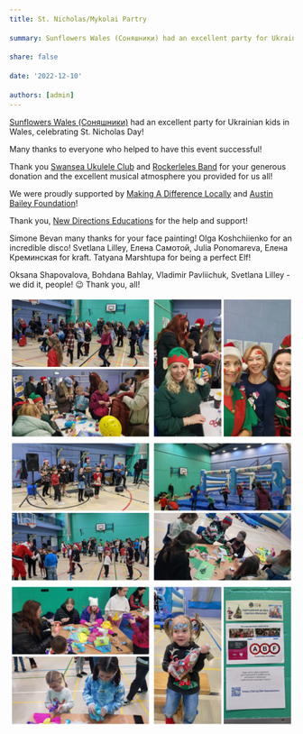 ```yaml
---
title: St. Nicholas/Mykolai Partry

summary: Sunflowers Wales (Соняшники) had an excellent party for Ukrainian kids in Wales, celebrating St. Nicholas/Mykolai Day!

share: false

date: '2022-12-10' 

authors: [admin]
---
```


<a href="https://www.facebook.com/groups/601579067497655" target="_blank">Sunflowers Wales (Соняшники)</a> had an excellent party for Ukrainian kids in Wales, celebrating St. Nicholas Day!

Many thanks to everyone who helped to have this event successful!

Thank you <a href="https://www.facebook.com/groups/SwanseaUkuleleClub/" target="_blank">Swansea Ukulele Club</a> and <a href="https://www.facebook.com/groups/httpsjohnfryphoto.wixsite.comswanseaukuleleclu/" target="_blank">Rockerleles Band</a> for your generous donation and the excellent musical atmosphere you provided for us all!

We were proudly supported by <a href="https://www.facebook.com/MADLcharity/" target="_blank">Making A Difference Locally</a> and <a href="https://www.austinbaileyfoundation.charity/" target="_blank">Austin Bailey Foundation</a>!

Thank you, <a href="https://www.new-directions.co.uk/education/" target="_blank">New Directions Educations</a> for the help and support!

Simone Bevan many thanks for your face painting! Olga Koshchiienko for an incredible disco! Svetlana Lilley, Елена Самотой, Julia Ponomareva, Елена Креминская for kraft. Tatyana Marshtupa for being a perfect Elf!

Oksana Shapovalova, Bohdana Bahlay, Vladimir Pavliichuk, Svetlana Lilley - we did it, people! 😉 Thank you, all!


<div style="margin-top: 0; text-align: center;"><img src="Myk1.jpg" alt="Mykolai party" width="50%" style="display: inline; margin-top: 0;"/><img src="Myk2.jpg" alt="Mykolai party" width="50%" style="display: inline; margin-top: 0;"/></div>

<div style="margin-top: 0; text-align: center;"><img src="Myk3.jpg" alt="Mykolai party" width="50%" style="display: inline; margin-top: 0;"/><img src="Myk4.jpg" alt="Mykolai party" width="50%" style="display: inline; margin-top: 0;"/></div>

<div style="margin-top: 0; text-align: center;"><img src="Myk5.jpg" alt="Mykolai party" width="50%" style="display: inline; margin-top: 0;"/><img src="Myk6.jpg" alt="Mykolai party" width="50%" style="display: inline; margin-top: 0;"/></div>
